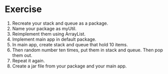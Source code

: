 # Exercise

  1. Recreate your stack and queue as a package.
  2. Name your package as myUtil.
  3. Reimplement them using ArrayList.
  4. Implement main app in default package.
  5. In main app, create stack and queue that hold 10 items.
  6. Then random number ten times, put them in stack and queue. Then pop them out.
  7. Repeat it again.
  8. Create a jar file from your package and your main app.
  
